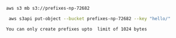 ```sh
aws s3 mb s3://prefixes-np-72682
```
```sh
 aws s3api put-object --bucket prefixes-np-72682 --key "hello/"
```
```sh
You can only create prefixes upto  limit of 1024 bytes
```